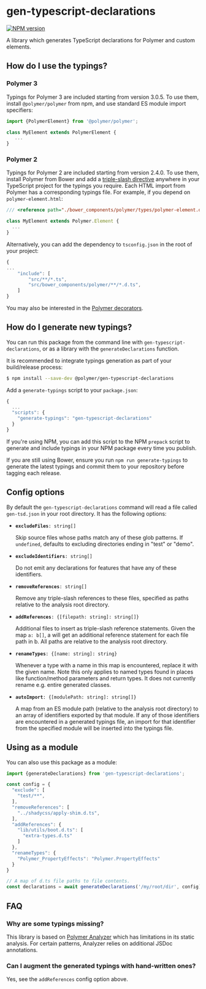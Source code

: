 # gen-typescript-declarations

[![NPM version](https://img.shields.io/npm/v/@polymer/gen-typescript-declarations.svg)](https://www.npmjs.com/package/@polymer/gen-typescript-declarations)

A library which generates TypeScript declarations for Polymer and custom
elements.

## How do I use the typings?

### Polymer 3

Typings for Polymer 3 are included starting from version 3.0.5. To use them,
install `@polymer/polymer` from npm, and use standard ES module import
specifiers:

```ts
import {PolymerElement} from '@polymer/polymer';

class MyElement extends PolymerElement {
   ...
}
```

### Polymer 2

Typings for Polymer 2 are included starting from version 2.4.0. To use them,
install Polymer from Bower and add a [triple-slash
directive](https://www.typescriptlang.org/docs/handbook/triple-slash-directives.html)
anywhere in your TypeScript project for the typings you require. Each HTML
import from Polymer has a corresponding typings file. For example, if you depend
on `polymer-element.html`:

```ts
/// <reference path="./bower_components/polymer/types/polymer-element.d.ts" />`

class MyElement extends Polymer.Element {
  ...
}
```

Alternatively, you can add the dependency to `tsconfig.json` in the root of your
project:

```javascript
{
...
	"include": [
		"src/**/*.ts",
		"src/bower_components/polymer/**/*.d.ts",
	]
}
```

You may also be interested in the [Polymer
decorators](https://github.com/Polymer/polymer-decorators).

## How do I generate new typings?

You can run this package from the command line with
`gen-typescript-declarations`, or as a library with the `generateDeclarations`
function.

It is recommended to integrate typings generation as part of your build/release
process:

```sh
$ npm install --save-dev @polymer/gen-typescript-declarations
```

Add a `generate-typings` script to your `package.json`:

```js
{
  ...
  "scripts": {
    "generate-typings": "gen-typescript-declarations"
  }
}
```

If you're using NPM, you can add this script to the NPM `prepack` script to
generate and include typings in your NPM package every time you publish.

If you are still using Bower, ensure you run `npm run generate-typings` to
generate the latest typings and commit them to your repository before tagging
each release.

## Config options

By default the `gen-typescript-declarations` command will read a file called
`gen-tsd.json` in your root directory. It has the following options:

* **`excludeFiles`**`: string[]`

  Skip source files whose paths match any of these glob patterns. If
  `undefined`, defaults to excluding directories ending in "test" or "demo".

* **`excludeIdentifiers`**`: string[]`

  Do not emit any declarations for features that have any of these identifiers.

* **`removeReferences`**`: string[]`

  Remove any triple-slash references to these files, specified as paths
  relative to the analysis root directory.

* **`addReferences`**`: {[filepath: string]: string[]}`

  Additional files to insert as triple-slash reference statements. Given the
  map `a: b[]`, a will get an additional reference statement for each file
  path in b. All paths are relative to the analysis root directory.

* **`renameTypes`**`: {[name: string]: string}`

  Whenever a type with a name in this map is encountered, replace it with
  the given name. Note this only applies to named types found in places like
  function/method parameters and return types. It does not currently rename
  e.g. entire generated classes.

* **`autoImport`**`: {[modulePath: string]: string[]}`

  A map from an ES module path (relative to the analysis root directory) to
  an array of identifiers exported by that module. If any of those
  identifiers are encountered in a generated typings file, an import for that
  identifier from the specified module will be inserted into the typings
  file.

## Using as a module

You can also use this package as a module:

```js
import {generateDeclarations} from 'gen-typescript-declarations';

const config = {
  "exclude": [
    "test/**",
  ],
  "removeReferences": [
    "../shadycss/apply-shim.d.ts",
  ],
  "addReferences": {
    "lib/utils/boot.d.ts": [
      "extra-types.d.ts"
    ]
  },
  "renameTypes": {
    "Polymer_PropertyEffects": "Polymer.PropertyEffects"
  }
}

// A map of d.ts file paths to file contents.
const declarations = await generateDeclarations('/my/root/dir', config);
```

## FAQ

### Why are some typings missing?
This library is based on [Polymer
Analyzer](https://github.com/Polymer/polymer-analyzer) which has limitations in
its static analysis. For certain patterns, Analyzer relies on additional JSDoc
annotations.

### Can I augment the generated typings with hand-written ones?
Yes, see the `addReferences` config option above.
